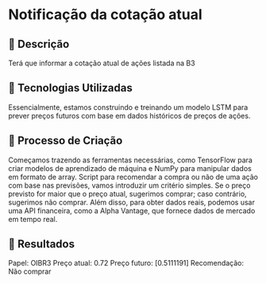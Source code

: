 # Notificação da cotação atual

## 📒 Descrição
Terá que informar a cotação atual de ações listada na B3

## 🤖 Tecnologias Utilizadas
Essencialmente, estamos construindo e treinando um modelo LSTM para prever preços futuros com base em dados históricos de preços de ações.

## 🧐 Processo de Criação
Começamos trazendo as ferramentas necessárias, como TensorFlow para criar modelos de aprendizado de máquina e NumPy para manipular dados em formato de array.
Script para recomendar a compra ou não de uma ação com base nas previsões, vamos introduzir um critério simples. 
Se o preço previsto for maior que o preço atual, sugerimos comprar; caso contrário, sugerimos não comprar. Além disso, para obter dados reais, podemos usar uma API financeira, como a Alpha Vantage, que fornece dados de mercado em tempo real.

## 🚀 Resultados
Papel: OIBR3
Preço atual: 0.72
Preço futuro: [0.5111191]
Recomendação: Não comprar
